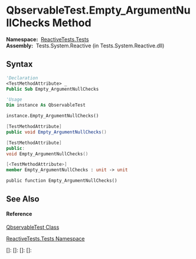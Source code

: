 # QbservableTest.Empty\_ArgumentNullChecks Method

**Namespace:**  [ReactiveTests.Tests](ReactiveTests.Tests\ReactiveTests.Tests.md)  
**Assembly:**  Tests.System.Reactive (in Tests.System.Reactive.dll)

## Syntax

```vb
'Declaration
<TestMethodAttribute> _
Public Sub Empty_ArgumentNullChecks
```

```vb
'Usage
Dim instance As QbservableTest

instance.Empty_ArgumentNullChecks()
```

```csharp
[TestMethodAttribute]
public void Empty_ArgumentNullChecks()
```

```c++
[TestMethodAttribute]
public:
void Empty_ArgumentNullChecks()
```

```fsharp
[<TestMethodAttribute>]
member Empty_ArgumentNullChecks : unit -> unit 
```

```jscript
public function Empty_ArgumentNullChecks()
```

## See Also

#### Reference

[QbservableTest Class](QbservableTest\QbservableTest.md)

[ReactiveTests.Tests Namespace](ReactiveTests.Tests\ReactiveTests.Tests.md)

[]: 
[]: 
[]: 
[]: 